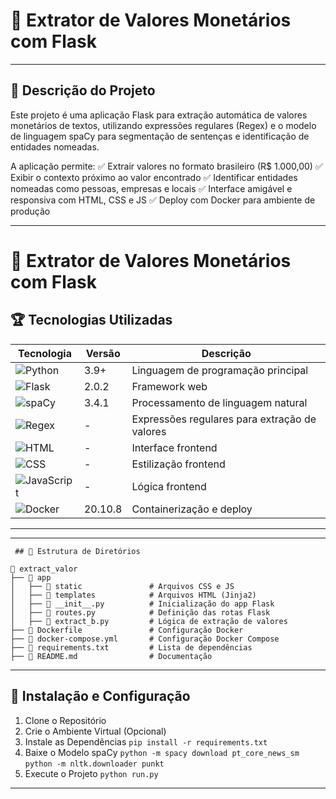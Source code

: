 #  🚀 Extrator de Valores Monetários com Flask
---

## 📝  Descrição do Projeto

Este projeto é uma aplicação Flask para extração automática de valores monetários de textos, utilizando expressões regulares (Regex) e o modelo de linguagem spaCy para segmentação de sentenças e identificação de entidades nomeadas.

A aplicação permite:
✅ Extrair valores no formato brasileiro (R$ 1.000,00)
✅ Exibir o contexto próximo ao valor encontrado
✅ Identificar entidades nomeadas como pessoas, empresas e locais
✅ Interface amigável e responsiva com HTML, CSS e JS
✅ Deploy com Docker para ambiente de produção

---

# 🚀 Extrator de Valores Monetários com Flask

## 🏆 Tecnologias Utilizadas  

| Tecnologia | Versão | Descrição |
|------------|--------|-----------|
| ![Python](https://img.shields.io/badge/Python-3.9-blue) | 3.9+ | Linguagem de programação principal |
| ![Flask](https://img.shields.io/badge/Flask-2.0.2-blue) | 2.0.2 | Framework web |
| ![spaCy](https://img.shields.io/badge/spaCy-3.4.1-green) | 3.4.1 | Processamento de linguagem natural |
| ![Regex](https://img.shields.io/badge/Regex-✓-orange) | - | Expressões regulares para extração de valores |
| ![HTML](https://img.shields.io/badge/HTML-5-orange) | - | Interface frontend |
| ![CSS](https://img.shields.io/badge/CSS-3-blue) | - | Estilização frontend |
| ![JavaScript](https://img.shields.io/badge/JavaScript-ES6-yellow) | - | Lógica frontend |
| ![Docker](https://img.shields.io/badge/Docker-20.10.8-blue) | 20.10.8 | Containerização e deploy |

---


---
```
 ## 📂 Estrutura de Diretórios

📂 extract_valor
├── 📂 app
│   ├── 📂 static               # Arquivos CSS e JS
│   ├── 📂 templates            # Arquivos HTML (Jinja2)
│   ├── 📄 __init__.py          # Inicialização do app Flask
│   ├── 📄 routes.py            # Definição das rotas Flask
│   ├── 📄 extract_b.py         # Lógica de extração de valores
├── 📄 Dockerfile               # Configuração Docker
├── 📄 docker-compose.yml       # Configuração Docker Compose
├── 📄 requirements.txt         # Lista de dependências
├── 📄 README.md                # Documentação

```
---

## 🚀 Instalação e Configuração

 1. Clone o Repositório
 2. Crie o Ambiente Virtual (Opcional)
 3. Instale as Dependências
`pip install -r requirements.txt`
 4. Baixe o Modelo spaCy
  `python -m spacy download pt_core_news_sm`
 `python -m nltk.downloader punkt`
 5. Execute o Projeto
`python run.py`

---